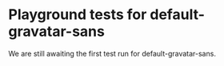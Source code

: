 # Playground tests for default-gravatar-sans
We are still awaiting the first test run for default-gravatar-sans.
